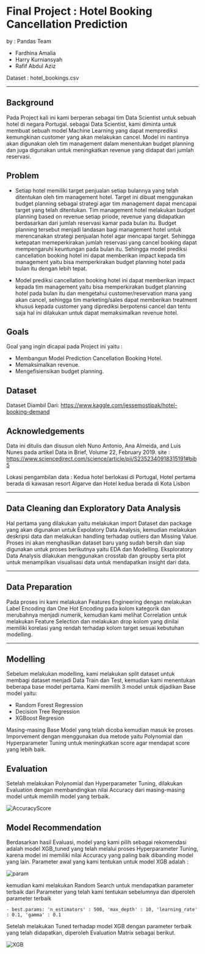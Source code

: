 
# Final Project : Hotel Booking Cancellation Prediction

by : Pandas Team
- Fardhina Amalia
- Harry Kurniansyah
- Rafif Abdul Aziz

Dataset : hotel_bookings.csv

<hr>

## Background

Pada Project kali ini kami berperan sebagai tim Data Scientist untuk sebuah hotel di negara Portugal. sebagai Data Scientist, kami diminta untuk membuat sebuah model Machine Learning yang dapat memprediksi kemungkinan customer yang akan melakukan cancel. Model ini nantinya akan digunakan oleh tim management dalam menentukan budget planning dan juga digunakan untuk meningkatkan revenue yang didapat dari jumlah reservasi. 

## Problem 
- Setiap hotel memiliki target penjualan setiap bulannya yang telah ditentukan oleh tim management hotel. Target ini dibuat menggunakan budget planning sebagai strategi agar tim management dapat mencapai target yang telah ditentukan. Tim management hotel melakukan budget planning based on revenue setiap priode, revenue yang didapatkan berdasarkan dari jumlah reservasi kamar pada bulan itu. Budget planning tersebut menjadi landasan bagi management hotel untuk merencanakan strategi penjualan hotel agar mencapai target. Sehingga ketepatan memeperkirakan jumlah reservasi yang cancel booking dapat mempengaruhi keuntungan pada bulan itu. Sehingga model prediksi cancellation booking hotel ini dapat memberikan impact kepada tim management yaitu bisa memperkirakan budget planning hotel pada bulan itu dengan lebih tepat.

- Model prediksi cancellation booking hotel ini dapat memberikan impact kepada tim management yaitu bisa memperkirakan budget planning hotel pada bulan itu dan mengetahui customer/reservation mana yang akan cancel, sehingga tim marketing/sales dapat memberikan treatment khusus kepada customer yang diprediksi berpotensi cancel dan tentu saja hal ini dilakukan untuk dapat memaksimalkan revenue hotel.


## Goals 
Goal yang ingin dicapai pada Project ini yaitu :

- Membangun Model Prediction Cancellation Booking Hotel. 
- Memaksimalkan revenue.
- Mengefisiensikan budget planning.

## Dataset

Dataset Diambil Dari: https://www.kaggle.com/jessemostipak/hotel-booking-demand

## Acknowledgements

Data ini ditulis dan disusun oleh Nuno Antonio, Ana Almeida, and Luis Nunes pada artikel Data in Brief, Volume 22, February 2019.
site : https://www.sciencedirect.com/science/article/pii/S2352340918315191#bib5

Lokasi pengambilan data : Kedua hotel berlokasi di Portugal, Hotel pertama berada di kawasan resort Algarve dan Hotel kedua berada di Kota Lisbon

<hr>

## Data Cleaning dan Exploratory Data Analysis
Hal pertama yang dilakukan yaitu melakukan import Dataset dan package yang akan digunakan untuk Expolatory Data Analysis, 
kemudian melakukan deskripsi data dan melakukan handling terhadap outliers dan Missing Value. Proses ini akan menghasilkan dataset baru yang sudah bersih dan siap digunakan untuk proses berikutnya yaitu EDA dan Modelling.
Eksploratory Data Analysis dilakukan menggunakan crosstab dan groupby serta plot untuk menampilkan visualisasi data untuk mendapatkan insight dari data.

<hr>

## Data Preparation
Pada proses ini kami melakukan Features Engineering dengan melakukan Label Encoding dan One Hot Encoding pada kolom kategorik dan merubahnya menjadi numerik, kemudian kami melihat Correlation untuk melakukan Feature Selection dan melakukan drop kolom yang dinilai memiliki korelasi yang rendah terhadap kolom target sesuai kebutuhan modelling.

<hr>

## Modelling
Sebelum melakukan modelling, kami melakukan split dataset untuk membagi dataset menjadi Data Train dan Test, kemudian kami menentukan beberapa base model pertama. Kami memilih 3 model untuk dijadikan Base model yaitu:
- Random Forest Regression
- Decision Tree Regression
- XGBoost Regresion

Masing-masing Base Model yang telah dicoba kemudian masuk ke proses Imporvement dengan menggunakan dua metode yaitu Polynomial dan Hyperparameter Tuning untuk meningkatkan score agar mendapat score yang lebih baik.

## Evaluation
Setelah melakukan Polynomial dan Hyperparameter Tuning, dilakukan Evaluation dengan membandingkan nilai Accuracy dari masing-masing model untuk memilih model yang terbaik.

![AccuracyScore](https://user-images.githubusercontent.com/79127874/120594740-94af6700-c46b-11eb-9ebc-f5a3f7ac6df9.png)


## Model Recommendation
Berdasarkan hasil Evaluasi, model yang kami pilih sebagai rekomendasi adalah model XGB_tuned yang telah melalui proses Hyperparameter Tuning, karena model ini memiliki nilai Accuracy yang paling baik dibanding model yang lain. Parameter awal yang kami tentukan untuk model XGB adalah : 

![param](https://user-images.githubusercontent.com/79127874/120598154-1ef9ca00-c470-11eb-86f2-3bdf8b3a40ac.png)

kemudian kami melakukan Random Search untuk mendapatkan parameter terbaik dari Parameter yang telah kami tentukan sebelumnya dan diperoleh parameter terbaik 
```
- best.params: 'n_estimators' : 500, 'max_depth' : 10, 'learning_rate' : 0.1, 'gamma' : 0.1
```
Setelah melakukan Tuned terhadap model XGB dengan parameter terbaik yang telah didapatkan, diperoleh Evaluation Matrix sebagai berikut.

![XGB](https://user-images.githubusercontent.com/79127874/120597948-e2c66980-c46f-11eb-83df-44b23a6cf6ee.png)



